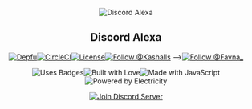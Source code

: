 <div align="center">

  <p>
<img src="https://images.discordapp.net/avatars/421879566265614337/7035b241f838c0e1de3f0ab047352d0b.png?size=512" alt="Discord Alexa"/>
<h2>Discord Alexa</h2>
  </p>

  <p>
   <a href="https://depfu.com/repos/Kashalls/DiscordAlexa"><img src="https://img.shields.io/depfu/Kashalls/DiscordAlexa.svg?style=for-the-badge" alt="Depfu" /></a><!--
--><a href="https://travis-ci.org/Kashalls/DiscordAlexa"><img src="https://img.shields.io/travis/Kashalls/DiscordAlexa.svg?style=for-the-badge" alt="CircleCI"></a><!--
--><a href="https://github.com/Kashalls/DiscordAlexa/blob/master/LICENSE.md"><img src="https://img.shields.io/github/license/Kashalls/DiscordAlexa.svg?style=for-the-badge" alt="License"></a><!--
--><a href="https://twitter.com/Kashalls"><img src="https://img.shields.io/twitter/follow/Kashalls.svg?style=for-the-badge&label=Follow" alt="Follow @Kashalls"></a>
--><a href="https://twitter.com/Favna_"><img src="https://img.shields.io/twitter/follow/espadrine.svg?style=for-the-badge&label=Follow" alt="Follow @Favna_"></a>
<br/>

  <p>
  <img src="https://forthebadge.com/images/badges/uses-badges.svg" alt="Uses Badges"><!--
--><img src="https://forthebadge.com/images/badges/built-with-love.svg" alt="Built with Love"><!--
--><img src="https://forthebadge.com/images/badges/made-with-javascript.svg" alt="Made with JavaScript"><!--
--><img src="https://forthebadge.com/images/badges/powered-by-electricity.svg" alt="Powered by Electricity">
  </p>

  <p>
    <a href="https://discord.gg/47ux3hnt"><img src="https://canary.discordapp.com/api/guilds/444530405924798465/widget.png?style=banner2" alt="Join Discord Server"/></a>
  </p>
</div>

